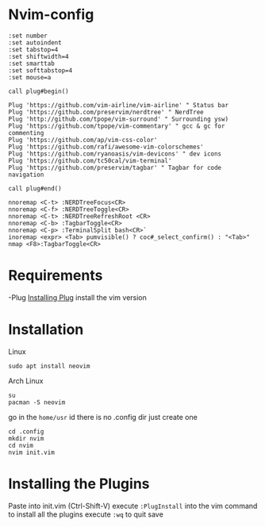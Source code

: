 # Nvim-config

```
:set number
:set autoindent
:set tabstop=4
:set shiftwidth=4
:set smarttab
:set softtabstop=4
:set mouse=a

call plug#begin()

Plug 'https://github.com/vim-airline/vim-airline' " Status bar
Plug 'https://github.com/preservim/nerdtree' " NerdTree
Plug 'http://github.com/tpope/vim-surround' " Surrounding ysw)
Plug 'https://github.com/tpope/vim-commentary' " gcc & gc for commenting
Plug 'https://github.com/ap/vim-css-color'
Plug 'https://github.com/rafi/awesome-vim-colorschemes'
Plug 'https://github.com/ryanoasis/vim-devicons' " dev icons
Plug 'https://github.com/tc50cal/vim-terminal'
Plug 'https://github.com/preservim/tagbar' " Tagbar for code navigation

call plug#end()

nnoremap <C-t> :NERDTreeFocus<CR>
nnoremap <C-f> :NERDTreeToggle<CR>
nnoremap <C-t> :NERDTreeRefreshRoot <CR>
nnoremap <C-b> :TagbarToggle<CR>
nnoremap <C-p> :TerminalSplit bash<CR>`
inoremap <expr> <Tab> pumvisible() ? coc#_select_confirm() : "<Tab>"
nmap <F8>:TagbarToggle<CR>
```

# Requirements
-Plug
[Installing Plug](https://github.com/junegunn/vim-plug) install the vim version

# Installation
Linux
```
sudo apt install neovim
```
Arch Linux
```
su
pacman -S neovim
```
go in the ```home/usr```  id there is no .config dir just create one
```
cd .config
mkdir nvim
cd nvim
nvim init.vim
```
# Installing the Plugins
Paste into init.vim (Ctrl-Shift-V)
execute ```:PlugInstall``` into the vim command to install all the plugins 
execute ```:wq``` to quit save
